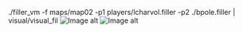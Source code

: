 ./filler_vm -f maps/map02 -p1 players/lcharvol.filler -p2 ./bpole.filler | visual/visual_fil
![Image alt](https://github.com/Alexcei/filler/raw/https://github.com/Alexcei/visualization_filler/blob/master/1.png)
![Image alt](https://github.com/Alexcei/filler/raw/https://github.com/Alexcei/visualization_filler/2.png)
